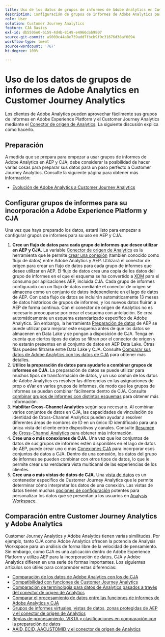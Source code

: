 ```yaml
---
title: Uso de los datos de grupos de informes de Adobe Analytics en Customer Journey Analytics
description: Configuración de grupos de informes de Adobe Analytics para su incorporación a AEP y CJA
role: User
solution: Customer Journey Analytics
feature: CJA Basics
exl-id: db5506e0-6159-4d4b-8149-e4966dab9807
source-git-commit: a9009c44a8e739add7fbcb9f9c31676d38af0094
workflow-type: tm+mt
source-wordcount: '767'
ht-degree: 100%

---
```


# Uso de los datos de grupos de informes de Adobe Analytics en Customer Journey Analytics

Los clientes de Adobe Analytics pueden aprovechar fácilmente sus grupos de informes en Adobe Experience Platform y el Customer Journey Analytics mediante el [Conector de origen de Analytics](https://experienceleague.adobe.com/docs/experience-platform/sources/connectors/adobe-applications/analytics.html?lang=es). La siguiente discusión explica cómo hacerlo.

## Preparación

A medida que se prepara para empezar a usar grupos de informes de Adobe Analytics en AEP y CJA, debe considerar la posibilidad de hacer varias cosas para preparar sus datos para un paso perfecto a Customer Journey Analytics. Consulte la siguiente página para obtener más información:

* [Evolución de Adobe Analytics a Customer Journey Analytics](/help/getting-started/aa-to-cja.md)

## Configurar grupos de informes para su incorporación a Adobe Experience Platform y CJA

Una vez que haya preparado los datos, estará listo para empezar a configurar grupos de informes para su uso en AEP y CJA.

1. **Cree un flujo de datos para cada grupo de informes que desee utilizar en AEP y CJA.** La variable [Conector de origen de Analytics](https://experienceleague.adobe.com/docs/experience-platform/sources/connectors/adobe-applications/analytics.html?lang=es) es la herramienta que le permite [crear una conexión](/help/connections/create-connection.md) (también conocido como flujo de datos) entre Adobe Analytics y AEP. Utilizará el conector de origen para crear un flujo de datos para cada grupo de informes que desee utilizar en AEP. El flujo de datos crea una copia de los datos del grupo de informes en el que el esquema se ha convertido a [XDM](https://experienceleague.adobe.com/docs/platform-learn/tutorials/schemas/schemas-and-experience-data-model.html?lang=es) para el consumo por aplicaciones AEP, incluida CJA. Cada grupo de informes configurado con un flujo de datos mediante el conector de origen se almacena como un conjunto de datos independiente en el lago de datos de AEP. Con cada flujo de datos se incluirán automáticamente 13 meses de datos históricos de grupos de informes, y los nuevos datos fluirán a AEP de forma continua. Con el conector de origen de Analytics no es necesario preocuparse por crear el esquema con antelación. Se crea automáticamente un esquema estandarizado específico de Adobe Analytics. Sin embargo, la herramienta [Preparación de datos](https://experienceleague.adobe.com/docs/experience-platform/data-prep/home.html?lang=es) de AEP se puede utilizar para mejorar este esquema antes de que los datos se almacenen en Data Lake y se pongan a disposición de CJA. Tenga en cuenta que ciertos tipos de datos se filtran por el conector de origen y no estarán presentes en el conjunto de datos en AEP Data Lake. Otras filas pueden filtrarse entre Data Lake y CJA. Consulte [Comparar sus datos de Adobe Analytics con los datos de CJA](/help/troubleshooting/compare.md) para obtener más detalles.
1. **Utilice la preparación de datos para ayudarle a combinar grupos de informes en CJA.** La preparación de datos se puede utilizar para muchos tipos de transformación de datos, y un uso común de los datos de Adobe Analytics es resolver las diferencias en las asignaciones de prop o eVar en varios grupos de informes, de modo que los grupos de informes se puedan combinar fácilmente dentro de CJA. Consulte [combinar grupos de informes con distintos esquemas](/help/use-cases/aa-data/combine-report-suites.md) para obtener más información.
1. **Habilitar Cross-Channel Analytics** según sea necesario. Al combinar varios conjuntos de datos en CJA, las capacidades de vinculación de identidad de Cross-Channel Analytics pueden ayudar a resolver diferentes áreas de nombres de ID en un único ID identificado para una única vista del cliente entre dispositivos y canales. Consulte [Resumen de Cross-Channel Analytics](/help/cca/overview.md) para obtener más información.
1. **Cree una o más conexiones de CJA.** Una vez que los conjuntos de datos de sus grupos de informes estén disponibles en el lago de datos de AEP, puede crear uno o más [Conexiones CJA](/help/connections/overview.md) para incorporar esos conjuntos de datos a CJA. Dentro de una conexión, los datos del grupo de informes se pueden combinar con otros tipos de datos, lo que le permite crear una verdadera vista multicanal de las experiencias de los clientes.
1. **Cree una o más vistas de datos de CJA.** Una [vista de datos](/help/data-views/data-views.md) es un contenedor específico de Customer Journey Analytics que le permite determinar cómo interpretar los datos de una conexión. Las vistas de datos tienen muchas [opciones de configuración](/help/data-views/create-dataview.md) potentes para personalizar los datos que se presentan a los usuarios en [Analysis Workspace](/help/analysis-workspace/home.md).

## Comparación entre Customer Journey Analytics y Adobe Analytics

Customer Journey Analytics y Adobe Analytics tienen varias similitudes. Por ejemplo, tanto CJA como Adobe Analytics ofrecen la potencia de Analysis Workspace para un análisis de forma libre de la velocidad de pensamiento. Sin embargo, como CJA es una aplicación dentro de Adobe Experience Platform y utiliza AEP para la incorporación de datos, CJA y Adobe Analytics difieren en una serie de formas importantes. Los siguientes artículos son útiles para comprender estas diferencias:

* [Comparación de los datos de Adobe Analytics con los de CJA](/help/troubleshooting/compare.md)
* [Compatibilidad con funciones de Customer Journey Analytics](/help/getting-started/aa-vs-cja/cja-aa.md)
* [Comparación de terminología para datos de Analytics pasados a través del conector de origen de Analytics](/help/getting-started/aa-vs-cja/terminology.md)
* [Comparar el procesamiento de datos entre las funciones de informes de Adobe Analytics y CJA](/help/getting-started/aa-vs-cja/data-processing-comparisons.md)
* [Grupos de informes virtuales, vistas de datos, zonas protegidas de AEP y el conector de origen de Analytics](/help/getting-started/aa-vs-cja/vrs-dataview-sandbox-adc.md)
* [Reglas de procesamiento, VISTA y clasificaciones en comparación con la preparación de datos](/help/getting-started/aa-vs-cja/pr-vista-dataprep.md)
* [AAID, ECID, AACUSTOMID y el conector de origen de Analytics](/help/getting-started/aa-vs-cja/aaid-ecid-adc.md)
